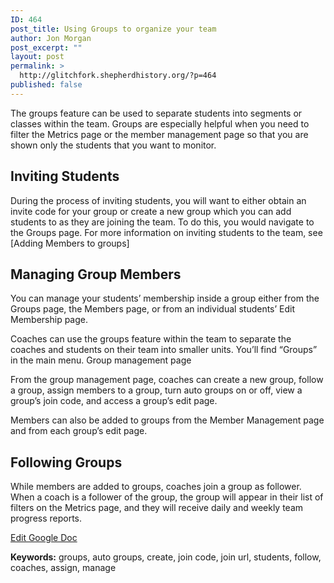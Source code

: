 ```yaml
---
ID: 464
post_title: Using Groups to organize your team
author: Jon Morgan
post_excerpt: ""
layout: post
permalink: >
  http://glitchfork.shepherdhistory.org/?p=464
published: false
---
```

<p>The groups feature can be used to separate students into segments or classes within the team. Groups are especially helpful when you need to filter the Metrics page or the member management page so that you are shown only the students that you want to monitor.</p>
<h2>Inviting Students</h2>
<p>During the process of inviting students, you will want to either obtain an invite code for your group or create a new group which you can add students to as they are joining the team. To do this, you would navigate to the Groups page. For more information on inviting students to the team, see [Adding Members to groups]</p>
<h2>Managing Group Members</h2>
<p>You can manage your students’ membership inside a group either from the Groups page, the Members page, or from an individual students’ Edit Membership page.</p>
<p></p>
<p>Coaches can use the groups feature within the team to separate the coaches and students on their team into smaller units. You’ll find “Groups” in the main menu. Group management page</p>
<p>From the group management page, coaches can create a new group, follow a group, assign members to a group, turn auto groups on or off, view a group’s join code, and access a group’s edit page.</p>
<p>Members can also be added to groups from the Member Management page and from each group’s edit page.</p>
<h2>Following Groups</h2>
<p>While members are added to groups, coaches join a group as follower. When a coach is a follower of the group, the group will appear in their list of filters on the Metrics page, and they will receive daily and weekly team progress reports.</p>
<p></p>
<p><a href="https://docs.google.com/document/d/1fRAOz9q1sRPLnUbzviKRvqOXB3E4Uockn8MqGSt9cTA/edit?usp=sharing">Edit Google Doc</a></p>
<p></p>
<p><b>Keywords:</b> groups, auto groups, create, join code, join url, students, follow, coaches, assign, manage</p>
<p></p>